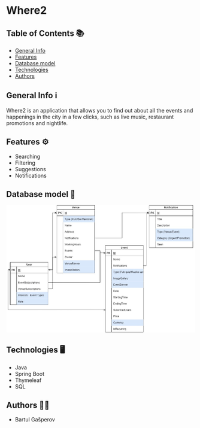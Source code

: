 # Where2
## Table of Contents 📚
* [ General Info ](#general-info-%E2%84%B9%EF%B8%8F)
* [ Features ](#features-%EF%B8%8F)
* [ Database model ](#database-model-)
* [ Technologies ](#general-info-%E2%84%B9%EF%B8%8F)
* [ Authors ](#authors-)

## General Info ℹ️
Where2 is an application that allows you to find out about all the events and happenings in the city in a few clicks, such as live music, restaurant promotions and nightlife.
## Features ⚙️ 
* Searching
* Filtering
* Suggestions
* Notifications
## Database model 💾
![Database model and app descrption](https://github.com/OSS-Java-Seminar-2022/Where2/blob/main/c86343ce-15ab-42e9-b148-b625536cc859.jpg?raw=true)
## Technologies 🖥️
* Java
* Spring Boot
* Thymeleaf
* SQL
## Authors 👨‍💻
* Bartul Gašperov
